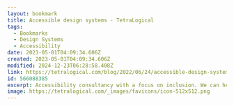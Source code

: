 ```yaml
---
layout: bookmark
title: Accessible design systems - TetraLogical
tags:
  - Bookmarks
  - Design Systems
  - Accessibility
date: 2023-05-01T04:09:34.606Z
created: 2023-05-01T04:09:34.606Z
modified: 2024-12-23T06:28:58.408Z
link: https://tetralogical.com/blog/2022/06/24/accessible-design-systems/
id: 566088385
excerpt: Accessibility consultancy with a focus on inclusion. We can help you with knowledge, experience, strategy, assessments, and development.
image: https://tetralogical.com/_images/favicons/icon-512x512.png
---
```


